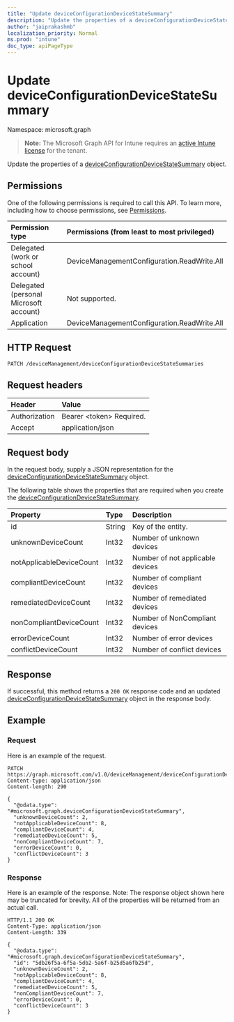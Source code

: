 ```yaml
---
title: "Update deviceConfigurationDeviceStateSummary"
description: "Update the properties of a deviceConfigurationDeviceStateSummary object."
author: "jaiprakashmb"
localization_priority: Normal
ms.prod: "intune"
doc_type: apiPageType
---
```


# Update deviceConfigurationDeviceStateSummary

Namespace: microsoft.graph

> **Note:** The Microsoft Graph API for Intune requires an [active Intune license](https://go.microsoft.com/fwlink/?linkid=839381) for the tenant.

Update the properties of a [deviceConfigurationDeviceStateSummary](../resources/intune-deviceconfig-deviceconfigurationdevicestatesummary.md) object.

## Permissions
One of the following permissions is required to call this API. To learn more, including how to choose permissions, see [Permissions](/graph/permissions-reference).

<!-- { "blockType": "ignored"  } // Note: Removing this line will cause the permissions autogeneration tool to overwrite the table. -->
|Permission type|Permissions (from least to most privileged)|
|:---|:---|
|Delegated (work or school account)|DeviceManagementConfiguration.ReadWrite.All|
|Delegated (personal Microsoft account)|Not supported.|
|Application|DeviceManagementConfiguration.ReadWrite.All|

## HTTP Request
<!-- {
  "blockType": "ignored"
}
-->
``` http
PATCH /deviceManagement/deviceConfigurationDeviceStateSummaries
```

## Request headers
|Header|Value|
|:---|:---|
|Authorization|Bearer &lt;token&gt; Required.|
|Accept|application/json|

## Request body
In the request body, supply a JSON representation for the [deviceConfigurationDeviceStateSummary](../resources/intune-deviceconfig-deviceconfigurationdevicestatesummary.md) object.

The following table shows the properties that are required when you create the [deviceConfigurationDeviceStateSummary](../resources/intune-deviceconfig-deviceconfigurationdevicestatesummary.md).

|Property|Type|Description|
|:---|:---|:---|
|id|String|Key of the entity.|
|unknownDeviceCount|Int32|Number of unknown devices|
|notApplicableDeviceCount|Int32|Number of not applicable devices|
|compliantDeviceCount|Int32|Number of compliant devices|
|remediatedDeviceCount|Int32|Number of remediated devices|
|nonCompliantDeviceCount|Int32|Number of NonCompliant devices|
|errorDeviceCount|Int32|Number of error devices|
|conflictDeviceCount|Int32|Number of conflict devices|



## Response
If successful, this method returns a `200 OK` response code and an updated [deviceConfigurationDeviceStateSummary](../resources/intune-deviceconfig-deviceconfigurationdevicestatesummary.md) object in the response body.

## Example

### Request
Here is an example of the request.
``` http
PATCH https://graph.microsoft.com/v1.0/deviceManagement/deviceConfigurationDeviceStateSummaries
Content-type: application/json
Content-length: 290

{
  "@odata.type": "#microsoft.graph.deviceConfigurationDeviceStateSummary",
  "unknownDeviceCount": 2,
  "notApplicableDeviceCount": 8,
  "compliantDeviceCount": 4,
  "remediatedDeviceCount": 5,
  "nonCompliantDeviceCount": 7,
  "errorDeviceCount": 0,
  "conflictDeviceCount": 3
}
```

### Response
Here is an example of the response. Note: The response object shown here may be truncated for brevity. All of the properties will be returned from an actual call.
``` http
HTTP/1.1 200 OK
Content-Type: application/json
Content-Length: 339

{
  "@odata.type": "#microsoft.graph.deviceConfigurationDeviceStateSummary",
  "id": "5db26f5a-6f5a-5db2-5a6f-b25d5a6fb25d",
  "unknownDeviceCount": 2,
  "notApplicableDeviceCount": 8,
  "compliantDeviceCount": 4,
  "remediatedDeviceCount": 5,
  "nonCompliantDeviceCount": 7,
  "errorDeviceCount": 0,
  "conflictDeviceCount": 3
}
```
